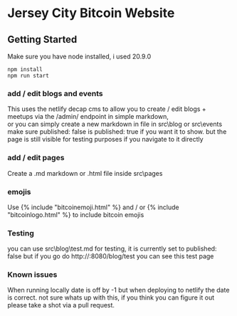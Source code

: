 # Jersey City Bitcoin Website

## Getting Started
Make sure you have node installed, i used 20.9.0
```
npm install
npm run start
```

### add / edit blogs and events
This uses the netlify decap cms to allow you to create / edit blogs + meetups via the /admin/ endpoint in simple markdown,  
or 
you can simply create a new markdown in file in src\blog or src\events make sure published: false is published: true if you want it to show. but the page is still visible for testing purposes if you navigate to it directly

### add / edit pages
Create a .md markdown or .html file inside src\pages

### emojis
Use {% include "bitcoinemoji.html" %} and / or  {% include "bitcoinlogo.html" %} to include bitcoin emojis

### Testing
you can use src\blog\test.md for testing, it is currently set to published: false but if you go do http://<yourdomain>:8080/blog/test you can see this test page

### Known issues
When running locally date is off by -1 but when deploying to netlify the date is correct. not sure whats up with this, if you think you can figure it out please take a shot via a pull request.